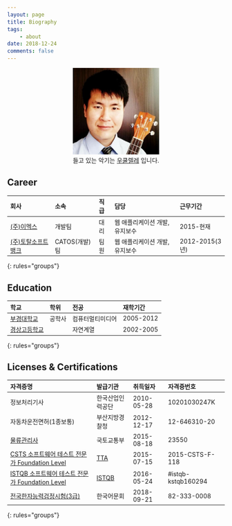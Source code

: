 ```yaml
---
layout: page
title: Biography
tags:
    - about
date: 2018-12-24
comments: false
---
```

    
<center>
    <figure>
        <img src="/assets/img/logo.png" style="width: 200px;">
        <figcaption>
            들고 있는 악기는 <a href="https://ko.wikipedia.org/wiki/%EC%9A%B0%EC%BF%A8%EB%A0%90%EB%A0%88">우쿨렐레</a> 입니다.
        </figcaption>
    </figure>
</center>

## Career

| 회사 | 소속 | 직급 | 담당 | 근무기간 |
|:---|:---|:---|:---|:---|
| [(주)이멕스](http://imex.co.kr/) | 개발팀 | 대리 | 웹 애플리케이션 개발, 유지보수 | 2015-현재 |
| [(주)토탈소프트뱅크](http://www.tsb.co.kr) | CATOS(개발)팀 | 팀원 | 웹 애플리케이션 개발, 유지보수 | 2012-2015(3년) |
{: rules="groups"}

## Education

| 학교 | 학위 | 전공 | 재학기간 |
|:---|:---|:---|:---|
| [부경대학교](http://www.pknu.ac.kr/) | 공학사 | 컴퓨터멀티미디어 | 2005-2012 |
| [경상고등학교](http://gsh-h.gne.go.kr/) | | 자연계열 | 2002-2005 |
{: rules="groups"}

## Licenses & Certifications

| 자격증명 | 발급기관 | 취득일자 | 자격증번호 |
|:---|:---|:---|:---|
| 정보처리기사 | 한국산업인력공단 | 2010-05-28 | 10201030247K |
| 자동차운전면허(1종보통) | 부산지방경찰청 | 2012-12-17 | 12-646310-20 |
| [물류관리사](http://www.molit.go.kr/USR/WPGE0201/m_36423/DTL.jsp) | 국토교통부 | 2015-08-18 | 23550 |
| [CSTS 소프트웨어 테스트 전문가 Foundation Level](https://sw.tta.or.kr/service/csts_it.jsp) | [TTA](https://www.tta.or.kr/) | 2015-07-15 | 2015-CSTS-F-118 |
| [ISTQB 소프트웨어 테스트 전문가 Foundation Level](https://www.sten.or.kr/bbs/board.php?bo_table=sten_ist) | [ISTQB](https://www.istqb.org/) | 2016-05-24 | #istqb-kstqb160294 |
| [전국한자능력검정시험(3급)](https://ko.wikipedia.org/wiki/%EC%A0%84%EA%B5%AD%ED%95%9C%EC%9E%90%EB%8A%A5%EB%A0%A5%EA%B2%80%EC%A0%95%EC%8B%9C%ED%97%98) | 한국어문회 | 2018-09-21 | 82-333-0008 |
{: rules="groups"}

